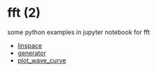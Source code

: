# fft (2)
some python examples in jupyter notebook for fft

+ [linspace](linscape.ipynb)
+ [generator](generator.ipynb)
+ [plot_wave_curve](plot_wave_curve.ipynb)
